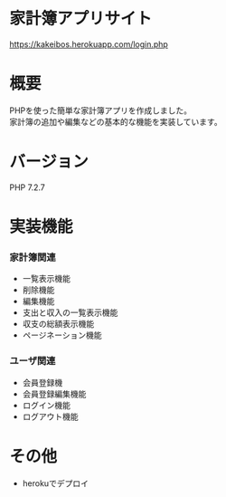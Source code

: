 # 家計簿アプリサイト
https://kakeibos.herokuapp.com/login.php

# 概要
PHPを使った簡単な家計簿アプリを作成しました。<br>
家計簿の追加や編集などの基本的な機能を実装しています。

# バージョン
PHP 7.2.7

# 実装機能
### 家計簿関連
- 一覧表示機能
- 削除機能
- 編集機能
- 支出と収入の一覧表示機能
- 収支の総額表示機能
- ページネーション機能

### ユーザ関連
- 会員登録機
- 会員登録編集機能
- ログイン機能
- ログアウト機能

# その他
- herokuでデプロイ

